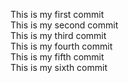 This is my first commit  
This is my second commit  
This is my third commit  
This is my fourth commit  
This is my fifth commit  
This is my sixth commit